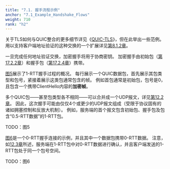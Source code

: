 ```yaml
---
title: "7.1. 握手流程示例"
anchor: "7.1_Example_Handshake_Flows"
weight: 710
rank: "h2"
---
```


关于TLS如何与QUIC整合的更多细节详见《[QUIC-TLS]()》，但在此举出一些范例。
用以支持客户端地址验证的这种交换的一个扩展详见[第8.1.2章]()。

一旦完成任何地址验证交换，加密握手将用于协商密钥。
加密握手由初始包（[第17.2.2章]()）和握手包（[第17.2.4章]()）携带。

[图5]()展示了1-RTT握手过程的概况。
每行展示一个QUIC数据包，首先展示其包类型和包号，紧接着展示这类包通常包含的帧。
例如首包通常是初始包，包号是0，且包含一个携带ClientHello内容的**加密帧**。

多个QUIC包——甚至包类型各不相同——可以合并成一个UDP报文，详见[第12.2章]()。
因此，这次握手可能由仅仅4个或更少的UDP报文组成（受限于协议固有的诸如拥塞控制和反放大机制）。
例如，服务端的首个报文包含初始包、握手包及包含“0.5-RTT数据”的1-RTT包。

TODO：图5

[图6]()是一个0-RTT握手连接的示例，并且其中一个数据包携带0-RTT数据。
注意，如[12.3章]()所述，服务端在1-RTT包中对0-RTT数据进行确认，并且客户端发送的1-RTT包处于同一个包号空间。

TODO：图6
